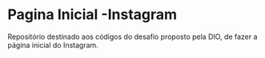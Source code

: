 # Pagina Inicial -Instagram
Repositório destinado aos códigos do desafio proposto pela DIO, de fazer a página inicial do Instagram.

